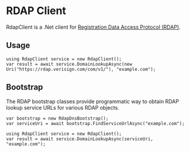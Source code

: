 # RDAP Client

RdapClient is a .Net client for [Registration Data Access Protocol (RDAP)](https://www.arin.net/resources/registry/whois/rdap/).

## Usage

```
using RdapClient service = new RdapClient();
var result = await service.DomainLookupAsync(new Uri("https://rdap.verisign.com/com/v1/"), "example.com");
```

## Bootstrap

The RDAP bootstrap classes provide programmatic way to obtain RDAP lookup service URLs for various RDAP objects.

```
var bootstrap = new RdapDnsBootstrap();
var serviceUri = await bootstrap.FindServiceUrlAsync("example.com");

using RdapClient service = new RdapClient();
var result = await service.DomainLookupAsync(serviceUri, "example.com");
```
